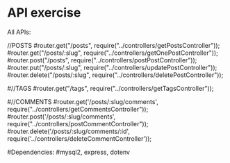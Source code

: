 ﻿# API exercise

All APIs:

//POSTS
#router.get("/posts", require("../controllers/getPostsController"));
#router.get("/posts/:slug", require("../controllers/getOnePostController"));
#router.post("/posts", require("../controllers/postPostController"));
#router.put("/posts/:slug", require("../controllers/updatePostController"));
#router.delete("/posts/:slug", require("../controllers/deletePostController"));

#//TAGS
#router.get("/tags", require("../controllers/getTagsController"));

#//COMMENTS
#router.get('/posts/:slug/comments', require("../controllers/getCommentsController"));
#router.post('/posts/:slug/comments', require("../controllers/postCommentController"));
#router.delete('/posts/:slug/comments/:id', require('../controllers/deleteCommentController'));

#Dependencies:
#mysql2, express, dotenv
